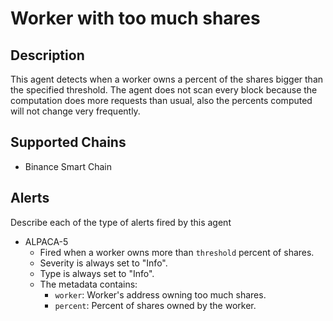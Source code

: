 # Worker with too much shares

## Description

This agent detects when a worker owns a percent of the shares bigger than the specified threshold. The agent does not scan every block because the computation does more requests than usual, also the percents computed will not change very frequently.

## Supported Chains

- Binance Smart Chain

## Alerts

Describe each of the type of alerts fired by this agent

- ALPACA-5
  - Fired when a worker owns more than `threshold` percent of shares.
  - Severity is always set to "Info".
  - Type is always set to "Info".
  - The metadata contains:
    - `worker`: Worker's address owning too much shares.
    - `percent`: Percent of shares owned by the worker.

